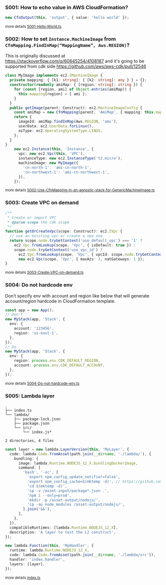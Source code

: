 ### S001: How to echo value in AWS CloudFormation?
```ts
new CfnOutput(this, 'output', { value: 'hello world' });
```
<small>more details [S001-Hello-World.ts](../src/stacks/S001-Hello-World.ts)</small>

### S002: How to set `Instance.MachineImage` from `CfnMapping.FindInMap(“MappingName”, Aws.REGION)`?
This is originally discussed at https://stackoverflow.com/q/60645254/4108187
and it's going to be supported from cdk side https://github.com/aws/aws-cdk/pull/12546
```ts
class MyImage implements ec2.IMachineImage {
  private mapping: { [k1: string]: { [k2: string]: any } } = {};
  constructor(readonly amiMap: { [region: string]: string }) {
    for (const [region, ami] of Object.entries(amiMap)) {
      this.mapping[region] = { ami };
    }
  }
  public getImage(parent: Construct): ec2.MachineImageConfig {
    const amiMap = new CfnMapping(parent, 'AmiMap', { mapping: this.mapping });
    return {
      imageId: amiMap.findInMap(Aws.REGION, 'ami'),
      userData: ec2.UserData.forLinux(),
      osType: ec2.OperatingSystemType.LINUX,
    };
  }
}
    new ec2.Instance(this, 'Instance', {
      vpc: new ec2.Vpc(this, 'VPC'),
      instanceType: new ec2.InstanceType('t2.micro'),
      machineImage: new MyImage({
        'cn-north-1': 'ami-cn-north-1',
        'cn-northwest-1': 'ami-cn-northwest-1',
      }),
    });
```
<small>more details [S002-Use-CfnMapping-in-an-agnostic-stack-for-GenericMachineImage.ts](../src/stacks/S002-Use-CfnMapping-in-an-agnostic-stack-for-GenericMachineImage.ts)</small>

### S003: Create VPC on demand
```ts
/**
 * Create or import VPC
 * @param scope the cdk scope
 */
function getOrCreateVpc(scope: Construct): ec2.IVpc {
  // use an existing vpc or create a new one
  return scope.node.tryGetContext('use_default_vpc') === '1' ?
    ec2.Vpc.fromLookup(scope, 'Vpc', { isDefault: true }) :
    scope.node.tryGetContext('use_vpc_id') ?
      ec2.Vpc.fromLookup(scope, 'Vpc', { vpcId: scope.node.tryGetContext('use_vpc_id') }) :
      new ec2.Vpc(scope, 'Vpc', { maxAzs: 3, natGateways: 1 });
}
```
<small>more details [S003-Create-VPC-on-demand.ts](../src/stacks/S003-Create-VPC-on-demand.ts)</small>

### S004: Do not hardcode env
Don’t specify env with account and region like below that will generate account/region hardcode in CloudFormation template.
```ts
const app = new App();
// Don't
new MyStack(app, 'Stack', {
  env: {
    account: '123456',
    region: 'us-east-1',
  },
});
// Do
new MyStack(app, 'Stack', {
  env: {
    region: process.env.CDK_DEFAULT_REGION,
    account: process.env.CDK_DEFAULT_ACCOUNT,
  },
});
```
<small>more details [S004-Do-not-hardcode-env.ts](../src/stacks/S004-Do-not-hardcode-env.ts)</small>

### S005: Lambda layer
```
.
├── index.ts
└── lambda/
    ├── package-lock.json
    ├── package.json
    └── src/
        └── index.js*

2 directories, 4 files
```
```ts
const layer = new lambda.LayerVersion(this, 'MyLayer', {
  code: lambda.Code.fromAsset(path.join(__dirname, './lambda/'), {
    bundling: {
      image: lambda.Runtime.NODEJS_12_X.bundlingDockerImage,
      command: [
        'bash', '-xc', [
          'export npm_config_update_notifier=false',
          'export npm_config_cache=$(mktemp -d)', // https://github.com/aws/aws-cdk/issues/8707#issuecomment-757435414
          'cd $(mktemp -d)',
          'cp -v /asset-input/package*.json .',
          'npm i --only=prod',
          'mkdir -p /asset-output/nodejs/',
          'cp -au node_modules /asset-output/nodejs/',
        ].join('&&'),
      ],
    },
  }),
  compatibleRuntimes: [lambda.Runtime.NODEJS_12_X],
  description: 'A layer to test the L2 construct',
});

new lambda.Function(this, 'MyHandler', {
  runtime: lambda.Runtime.NODEJS_12_X,
  code: lambda.Code.fromAsset(path.join(__dirname, './lambda/src')),
  handler: 'index.handler',
  layers: [layer],
});
```
<small>more details [index.ts](../src/stacks/S005-Lambda-layer/index.ts)</small>




